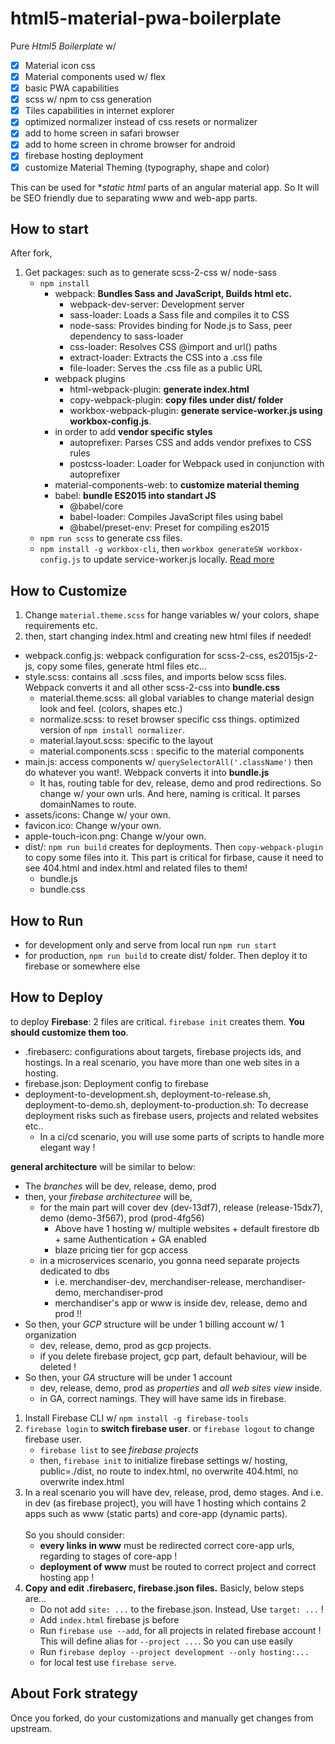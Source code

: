 # html5-material-pwa-boilerplate

Pure *Html5 Boilerplate* w/ 
- [x] Material icon css
- [x] Material components used w/ flex
- [x] basic PWA capabilities
- [x] scss w/ npm to css generation
- [x] Tiles capabilities in internet explorer
- [x] optimized normalizer instead of css resets or normalizer
- [x] add to home screen in safari browser
- [x] add to home screen in chrome browser for android
- [x] firebase hosting deployment
- [x] customize Material Theming (typography, shape and color)

This can be used for **static html* parts of an angular material app. So It will be SEO friendly due to separating www and web-app parts.

## How to start

After fork, 

1. Get packages: such as to generate scss-2-css w/ node-sass
    - `npm install`
        - webpack: **Bundles Sass and JavaScript, Builds html etc.**
            - webpack-dev-server: Development server
            - sass-loader: Loads a Sass file and compiles it to CSS
            - node-sass: Provides binding for Node.js to Sass, peer dependency to sass-loader
            - css-loader: Resolves CSS @import and url() paths
            - extract-loader: Extracts the CSS into a .css file
            - file-loader: Serves the .css file as a public URL
        - webpack plugins
            - html-webpack-plugin: **generate index.html**
            - copy-webpack-plugin: **copy files under dist/ folder**
            - workbox-webpack-plugin: **generate service-worker.js using workbox-config.js**.
        - in order to add **vendor specific styles**
            - autoprefixer: Parses CSS and adds vendor prefixes to CSS rules
            - postcss-loader: Loader for Webpack used in conjunction with autoprefixer
        - material-components-web: to **customize material theming**
        - babel: **bundle ES2015 into standart JS**
            - @babel/core
            - babel-loader: Compiles JavaScript files using babel
            - @babel/preset-env: Preset for compiling es2015
    - `npm run scss` to generate css files.
    - `npm install -g workbox-cli`, then `workbox generateSW workbox-config.js` to update service-worker.js locally. [Read more](https://developers.google.com/web/tools/workbox/modules/workbox-cli)


## How to Customize

1. Change `material.theme.scss` for hange variables w/ your colors, shape requirements etc.
2. then, start changing index.html and creating new html files if needed!

- webpack.config.js: webpack configuration for scss-2-css, es2015js-2-js, copy some files, generate html files etc...
- style.scss: contains all .scss files, and imports below scss files. Webpack converts it and all other scss-2-css into **bundle.css**
    - material.theme.scss: all global variables to change material design look and feel. (colors, shapes etc.)
    - normalize.scss: to reset browser specific css things. optimized version of `npm install normalizer`.
    - material.layout.scss: specific to the layout
    - material.components.scss : specific to the material components
- main.js: access components w/ `querySelectorAll('.className')` then do whatever you want!. Webpack converts it into **bundle.js**
    - It has, routing table for dev, release, demo and prod redirections. So change w/ your own urls. And here, naming is critical. It parses domainNames to route.
- assets/icons: Change w/ your own.
- favicon.ico: Change w/your own.
- apple-touch-icon.png: Change w/your own.
- dist/: `npm run build` creates for deployments. Then `copy-webpack-plugin` to copy some files into it. This part is critical for firbase, cause it need to see 404.html and index.html and related files to them!
    - bundle.js
    - bundle.css

## How to Run

- for development only and serve from local run `npm run start`
- for production, `npm run build` to create dist/ folder. Then deploy it to firebase or somewhere else

## How to Deploy

to deploy **Firebase**: 2 files are critical. `firebase init` creates them. **You should customize them too**.

- .firebaserc: configurations about targets, firebase projects ids, and hostings. In a real scenario, you have more than one web sites in a hosting. 
- firebase.json: Deployment config to firebase
- deployment-to-development.sh, deployment-to-release.sh, deployment-to-demo.sh, deployment-to-production.sh: To decrease deployment risks such as firebase users, projects and related websites etc..
    - In a ci/cd scenario, you will use some parts of scripts to handle more elegant way !

**general architecture** will be similar to below:

- The _branches_ will be dev, release, demo, prod
- then, your _firebase architecturee_ will be, 
    - for the main part will cover dev (dev-13df7), release (release-15dx7), demo (demo-3f567), prod (prod-4fg56)
        - Above have 1 hosting w/ multiple websites + default firestore db + same Authentication + GA enabled
        - blaze pricing tier for gcp access
    - in a microservices scenario, you gonna need separate projects dedicated to dbs
        - i.e. merchandiser-dev, merchandiser-release, merchandiser-demo, merchandiser-prod
        - merchandiser's app or www is inside dev, release, demo and prod !!
- So then, your _GCP_ structure will be under 1 billing account w/ 1 organization
    - dev, release, demo, prod as gcp projects.
    - if you delete firebase project, gcp part, default behaviour, will be deleted !
- So then, your _GA_ structure will be under 1 account
    - dev, release, demo, prod as _properties_ and _all web sites view_ inside.
    - in GA, correct namings. They will have same ids in firebase.


1. Install Firebase CLI w/ `npm install -g firebase-tools`
2. `firebase login` to **switch firebase user**. or `firebase logout` to change firebase user.
    - `firebase list` to see _firebase projects_
    - then, `firebase init` to initialize firebase settings w/ hosting, public=./dist, no route to index.html, no overwrite 404.html, no overwrite index.html<br>
3. In a real scenario you will have dev, release, prod, demo stages. And i.e. in dev (as firebase project), you will have 1 hosting which contains 2 apps such as www (static parts) and core-app (dynamic parts).<br><br>
So you should consider:
    - **every links in www** must be redirected correct core-app urls, regarding to stages of core-app !
    - **deployment of www** must be routed to correct project and correct hosting app ! 
4. **Copy and edit .firebaserc, firebase.json files.** Basicly, below steps are...
    - Do not add `site: ...` to the firebase.json. Instead, Use `target: ...` !
    - Add `index.html` firebase js before </body>
    - Run `firebase use --add`, for all projects in related firebase account ! This will define alias for `--project ...`. So you can use easily
    - Run `firebase deploy --project development --only hosting:...`
    - for local test use `firebase serve`.

## About Fork strategy

Once you forked, do your customizations and manually get changes from upstream.
